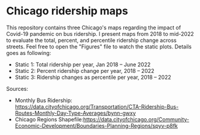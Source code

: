 # Chicago ridership maps
This repository contains three Chicago's maps regarding the impact of Covid-19 pandemic on bus ridership. I present maps from 2018 to mid-2022 to evaluate the total, percent, and percentile ridership change across streets. Feel free to open the "Figures" file to watch the static plots. Details goes as following: 

+ Static 1: Total ridership per year, Jan 2018 – June 2022
+ Static 2: Percent ridership change per year, 2018 – 2022
+ Static 3: Ridership changes as percentile per year, 2018 – 2022

Sources:
+ Monthly Bus Ridership: https://data.cityofchicago.org/Transportation/CTA-Ridership-Bus-Routes-Monthly-Day-Type-Averages/bynn-gwxy
+ Chicago Regions Shapefile:https://data.cityofchicago.org/Community-Economic-Development/Boundaries-Planning-Regions/spyv-p8fk
